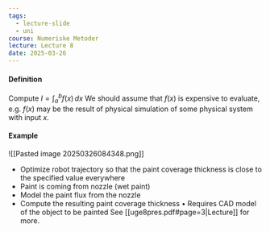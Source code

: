```yaml
---
tags:
  - lecture-slide
  - uni
course: Numeriske Metoder
lecture: Lecture 8
date: 2025-03-26
---
```


#### Definition
Compute $I=\int_{a}^b f(x) \, dx$
We should assume that $f(x)$ is expensive to evaluate, e.g. $f(x)$ may be the result of physical simulation of some physical system with input $x$.


#### Example
![[Pasted image 20250326084348.png]]

* Optimize robot trajectory so that the paint coverage thickness is close to the specified value everywhere 
* Paint is coming from nozzle (wet paint) 
*  Model the paint flux from the nozzle 
* Compute the resulting paint coverage thickness • Requires CAD model of the object to be painted
See [[uge8pres.pdf#page=3|Lecture]] for more.